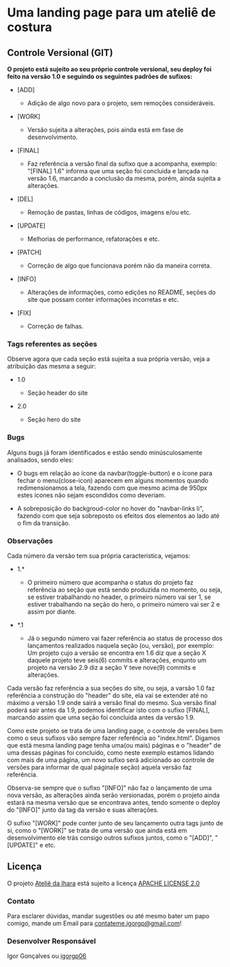 # Uma landing page para um ateliê de costura

## Controle Versional (GIT)

**O projeto está sujeito ao seu próprio controle versional, seu deploy foi feito na versão 1.0 e seguindo os seguintes padrões de sufixos:**  

- [ADD]  
  - Adição de algo novo para o projeto, sem remoções consideráveis.  

- [WORK]  
  - Versão sujeita a alterações, pois ainda está em fase de desenvolvimento.  

- [FINAL]
  - Faz referência a versão final da sufixo que a acompanha, exemplo:   
  "[FINAL] 1.6" informa que uma seção foi concluida e lançada na versão 1.6, marcando a conclusão da mesma, porém, ainda sujeita a alterações.  

- [DEL]  
  - Remoção de pastas, linhas de códigos, imagens e/ou etc.  

- [UPDATE]  
  - Melhorias de performance, refatorações e etc.  

- [PATCH]  
  - Correção de algo que funcionava porém não da maneira correta.  

- [INFO]  
  - Alterações de informações, como edições no README, seções do site que possam conter informações incorretas e etc.  

- [FIX]  
  - Correção de falhas.  

### Tags referentes as seções

Observe agora que cada seção está sujeita a sua própria versão, veja a atribuição das mesma a seguir:

- 1.0  
    - Seção header do site

- 2.0  
    - Seção hero do site

### Bugs

Alguns bugs já foram identificados e estão sendo minúsculosamente analisados, sendo eles:  

- O bugs em relação ao ícone da navbar(toggle-button) e o ícone para fechar o menu(close-icon) aparecem em alguns momentos quando redimensionamos a tela, fazendo com que mesmo acima de 950px estes ícones não sejam escondidos como deveriam.   

- A sobreposição do backgroud-color no hover do "navbar-links li", fazendo com que seja sobreposto os efeitos dos elementos ao lado até o fim da transição.

### Observações

Cada número da versão tem sua própria caracteristica, vejamos:
-  1.*
   -  O primeiro número que acompanha o status do projeto faz referência ao seção que está sendo produzida no momento, ou seja, se estiver trabalhando no header, o primeiro número vai ser 1, se estiver trabalhando na seção do hero, o primeiro número vai ser 2 e assim por diante.  

-  *.1
   -  Já o segundo número vai fazer referência ao status de processo dos lançamentos realizados naquela seção (ou, versão), por exemplo:   
   Um projeto cujo a versão se encontra em 1.6 diz que a seção X daquele projeto teve seis(6) commits e alterações, enqunto um projeto na versão 2.9 diz a seção Y teve nove(9) commits e alterações.

Cada versão faz referência a sua seções do site, ou seja, a varsão 1.0 faz referência a construção do "header" do site, ela vai se extender até no máximo a versão 1.9 onde sairá a versão final do mesmo. Sua versão final poderá sair antes da 1.9, podemos identificar isto com o sufixo [FINAL], marcando assim que uma seção foi concluida antes da versão 1.9.  

Como este projeto se trata de uma landing page, o controle de versões bem como o seus sufixos vão sempre fazer referência ao "index.html". Digamos que está mesma landing page tenha uma(ou mais) páginas e o "header" de uma dessas páginas foi concluido, como neste exemplo estamos lidando com mais de uma página, um novo sufixo será adicionado ao controle de versões para informar de qual página(e seção) aquela versão faz referência.   

Observa-se sempre que o sufixo "[INFO]" não faz o lançamento de uma nova versão, as alterações ainda serão versionadas, porém o projeto ainda estará na mesma versão que se encontrava antes, tendo somente o deploy do "[INFO]" junto da tag da versão e suas alterações.   

O sufixo "[WORK]" pode conter junto de seu lançamento outra tags junto de si, como o "[WORK]" se trata de uma versão que ainda está em desenvolvimento ele trás consigo outros sufixos juntos, como o "[ADD]", "[UPDATE]" e etc.   

## Licença

O projeto [Ateliê da Ihara](https://github.com/igorgp06/atelie-da-ihara) está sujeito a licença [APACHE LICENSE 2.0](https://www.apache.org/licenses/LICENSE-2.0)

### Contato

Para esclarer dúvidas, mandar sugestões ou até mesmo bater um papo comigo, mande um Email para contateme.igorgp@gmail.com!

### Desenvolver Responsável

Igor Gonçalves ou [igorgp06](https://github.com/igorgp06)
